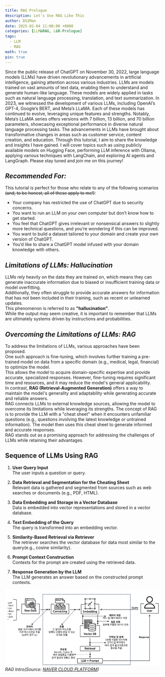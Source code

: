```yaml
---
title: RAG Prologue
description: Let’s Use RAG Like This
author: DS2Man
date: 2025-02-04 11:00:00 +0000
categories: [LLM&RAG, L&R-Prologue]
tags:
  - LLM
  - RAG
math: true
pin: true
---
```


Since the public release of ChatGPT on November 30, 2022, large language models (LLMs) have driven revolutionary advancements in artificial intelligence, gaining attention across various industries.
LLMs are models trained on vast amounts of text data, enabling them to understand and generate human-like language. These models are widely applied in tasks such as natural language processing, translation, and text summarization.
In 2023, we witnessed the development of various LLMs, including OpenAI’s GPT-4, Google’s BERT, and Meta’s LLaMA. Each of these models has continued to evolve, leveraging unique features and strengths. Notably, Meta’s LLaMA series offers versions with 7 billion, 13 billion, and 70 billion parameters, showcasing exceptional performance in diverse natural language processing tasks.
The advancements in LLMs have brought about transformative changes in areas such as customer service, content creation, and education.
Through this tutorial, I aim to share the knowledge and insights I have gained. I will cover topics such as using publicly available models on Hugging Face, performing LLM inference with Ollama, applying various techniques with LangChain, and exploring AI agents and LangGraph. Please stay tuned and join me on this journey!

<!-- 
2022년 11월 30일 ChatGPT의 공개 이후, 대규모 언어 모델(Large Language Model, LLM)은 인공지능 분야에서 혁신적인 발전을 이끌며 다양한 산업에서 주목받고 있습니다. 
LLM은 방대한 텍스트 데이터를 학습하여 인간과 유사한 언어 이해 및 생성 능력을 갖춘 모델로, 자연어 처리, 번역, 텍스트 요약 등 여러 작업에서 활용되고 있습니다. 
2023년에는 OpenAI의 GPT-4, Google's BERT, Meta의 LLaMA 등 다양한 LLM이 개발되어 각자의 특성과 강점을 바탕으로 발전해왔습니다. 
특히, Meta의 LLaMA 시리즈는 7억, 130억, 700억 파라미터 버전으로 제공되며, 다양한 자연어 처리 작업에서 뛰어난 성능을 보여주고 있습니다. 
이러한 LLM의 발전은 고객 서비스, 콘텐츠 생성, 교육 등 다양한 분야에서 혁신적인 변화를 가져오고 있습니다.
이번 Tutorial통해서 제가 익히고 필요한 내용들을 공유하고자 합니다.
Huggingface에 공개된 모델 사용법, Ollama를 활용한 LLM 추론, LangChain을 활용한 다양한 기법, AI Agent, LangGraph 등을 공유할 예정이니, 관심있게 지켜봐 주세요. 
-->

## *Recommended For:*

This tutorial is perfect for those who relate to any of the following scenarios ~~(and, to be honest, all of these apply to me!)~~:

- Your company has restricted the use of ChatGPT due to security concerns.
- You want to run an LLM on your own computer but don’t know how to get started.
- You feel that ChatGPT gives irrelevant or nonsensical answers to slightly more technical questions, and you’re wondering if this can be improved.
- You want to build a dataset tailored to your domain and create your own version of ChatGPT.
- You’d like to share a ChatGPT model infused with your domain knowledge with others.

<!-- 
이런 분들께 추천합니다!
아래 내용에 해당되는 분들께서 본Tutorial을 보시면 좋을 것 같아요. (아래는 사실 전부 제 이야기입니다…)

회사에서 보안상 문제로 Chat GPT 사용에 제약을 걸었다.
LLM을 내 컴퓨터로 돌려보고 싶은데 어떻게 하는지 모르겠다.
조금만 전문적인 내용을 물어봐도 헛소리를 하는 것 같은데, 개선할 수 없을까?
나의 도메인에 해당되는 데이터셋을 구축해서 나만의 Chat GPT를 갖고 싶다.
나의 도메인 지식이 담긴 Chat GPT를 다른 사람에게 공유하고 싶다. 
-->

## *Limitations of LLMs: Hallucination*

LLMs rely heavily on the data they are trained on, which means they can generate inaccurate information due to biased or insufficient training data or model overfitting.<br>
Additionally, they often struggle to provide accurate answers for information that has not been included in their training, such as recent or unlearned updates.<br>
This phenomenon is referred to as **"hallucination"**.<br>
While the output may seem creative, it is important to remember that LLMs are ultimately systems driven by instructions and probabilities.

<!-- 
LLM의 한계: 환각(Hallucination) 
LLM은 학습된 데이터에 의존하기 때문에, 편향되거나 불충분한 학습 데이터, 모델의 과적합 등으로 인해서 부정확한 정보를 생성하곤 합니다. 
또한 학습하지 않은 최신 정보에 답변을 정확하게 제공하지 못하는 문제가 있습니다.이것을 환각(Hallucination)이라고 합니다. 
창의적으로 보이지만 결국 LLM도 명령과 확률에 의해 돌아가는 시스템이기 때문입니다.
-->


## *Overcoming the Limitations of LLMs: RAG*

To address the limitations of LLMs, various approaches have been proposed.   
One such approach is fine-tuning, which involves further training a pre-trained model on data from a specific domain (e.g., medical, legal, financial) to optimize the model.   
This allows the model to acquire domain-specific expertise and provide accurate, specialized responses. However, fine-tuning requires significant time and resources, and it may reduce the model's general applicability.   
In contrast, **RAG (Retrieval-Augmented Generation)** offers a way to maintain the model's generality and adaptability while generating accurate and reliable answers.   
RAG connects LLMs to external knowledge sources, allowing the model to overcome its limitations while leveraging its strengths. The concept of RAG is to provide the LLM with a "cheat sheet" when it encounters unfamiliar questions (e.g., questions involving the latest knowledge or untrained information). The model then uses this cheat sheet to generate informed and accurate responses.   
RAG stands out as a promising approach for addressing the challenges of LLMs while retaining their advantages.

<!-- 
LLM의 한계를 뛰어넘는 방법: RAG
이러한 LLM의 한계를 극복하기 위해 여러 방법이 제안되고 있습니다. 
그중 하나는 Fine tuning으로, 사전 학습 모델(pre-trained model)에 특정 도메인(예: 의료, 법률, 금융)의 데이터를 추가 학습시켜 모델을 최적화하는 방식입니다. 
이를 통해 모델은 특정 분야에 대한 전문 지식을 습득하고 정확하고 전문적인 답변을 제공할 수 있습니다. 
그러나 Fine tuning은 시간과 비용이 많이 소요되고, 모델의 범용성이 저하될 수 있습니다.
 
반면 RAG는 외부 지식 소스와 연계하여 모델의 범용성과 적응력을 유지하면서도 정확하고 신뢰할 수 있는 답변을 생성할 수 있습니다. 
즉, RAG(Retrieval-Augmented Generation)는 LLM의 한계를 극복하면서도 그 장점을 살릴 수 있는 접근 방식이라고 할 수 있습니다.
RAG의 컨셉은 LLM이 모르는 질문(최신 지식, 학습에 사용되지 않은 지식)을 받았을 때, 잘 대답하기 위한 Cheating Sheet를 제공해줘서 
Cheating Sheet에 있는 내용을 기반으로 LLM이 대답하게 만드는 기술입니다. 
-->

## Sequence of LLMs Using RAG

1. **User Query Input**  
   The user inputs a question or query.

2. **Data Retrieval and Segmentation for the Cheating Sheet**  
   Relevant data is gathered and segmented from sources such as web searches or documents (e.g., PDF, HTML).

3. **Data Embedding and Storage in a Vector Database**  
   Data is embedded into vector representations and stored in a vector database.

4. **Text Embedding of the Query**  
   The query is transformed into an embedding vector.

5. **Similarity-Based Retrieval via Retriever**  
   The retriever searches the vector database for data most similar to the query(e.g., cosine similarity).

6. **Prompt Context Construction**  
   Contexts for the prompt are created using the retrieved data.

7. **Response Generation by the LLM**  
   The LLM generates an answer based on the constructed prompt contexts.

<!--
1. 사용자의 질문 입력(Query)
2. Cheating Sheet위한 데이터 확보 및 분할(Web Search, Documents(e.g. PDF, Html)
3. 데이터 임베딩 이후 Vector DB로  저장
4. 질문에 대한 텍스트 임베딩(Embedding)
5. Retriever 통해 Vector DB와 Query 유사도 기반 검색
6. Prompt Contexts 구성
7. LLM의 답변 생성(Response)
-->
![RAG Intro](/assets/img/2025-02-04-RAG-Prologue_1.png)
_RAG Intro(Source: [NAVER CLOUD PLATFORM](https://www.ncloud-forums.com/topic/277/))_